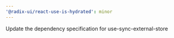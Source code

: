 ```yaml
---
'@radix-ui/react-use-is-hydrated': minor
---
```


Update the dependency specification for use-sync-external-store
